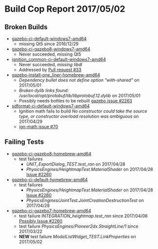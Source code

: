 # Build Cop Report 2017/05/02 #

## Broken Builds ##

* [gazebo-ci-default-windows7-amd64](https://build.osrfoundation.org/view/main/view/BuildCopFail/job/gazebo-ci-default-windows7-amd64/)
    * missing Qt5 since 2016/12/29
* [gazebo-ci-gazebo8-windows7-amd64](https://build.osrfoundation.org/view/main/view/BuildCopFail/job/gazebo-ci-gazebo8-windows7-amd64/)
    * Never succeeded, missing Qt5
* [ignition_common-ci-default-windows7-amd64](https://build.osrfoundation.org/view/main/view/BuildCopFail/job/ignition_common-ci-default-windows7-amd64/)
    * Never succeeded, *missing libdl*
    * Addressed by [Pull request #33](https://bitbucket.org/ignitionrobotics/ign-common/pull-requests/33/isolate-classes-which-are-failing-on-our)
* [gazebo-install-one_liner-homebrew-amd64](https://build.osrfoundation.org/view/main/view/BuildCopFail/job/gazebo-install-one_liner-homebrew-amd64/)
    * *Dependency bullet does not define option "with-shared"* on 2017/05/01
    * *Broken dylib links found: /usr/local/opt/protobuf/lib/libprotobuf.12.dylib* on 2017/05/01
    * Possibly needs bottles to be rebuilt [gazebo issue #2263](https://bitbucket.org/osrf/gazebo/issues/2263)
* [sdformat-ci-default-windows7-amd64](https://build.osrfoundation.org/view/main/view/BuildCopFail/job/sdformat-ci-default-windows7-amd64/)
    * Ignition math fails to build *No constructor could take the source type, or constructor overload resolution was ambiguous* on 2017/04/29
    * [ign-math issue #70](https://bitbucket.org/ignitionrobotics/ign-math/issues/70)

## Failing Tests ##

* [gazebo-ci-gazebo8-homebrew-amd64](https://build.osrfoundation.org/view/main/view/BuildCopTests/job/gazebo-ci-default-homebrew-amd64/)
    * test failures
        * *UNIT_ExportDialog_TEST.test_ran* on 2017/04/28
        * *PhysicsEngines/HeightmapTest.MaterialShader* on 2017/04/28 [Issue #2260](https://bitbucket.org/osrf/gazebo/issues/2260)
* [gazebo-ci-default-homebrew-amd64](https://build.osrfoundation.org/view/main/view/BuildCopTests/job/gazebo-ci-default-homebrew-amd64/)
    * test failures
        * *PhysicsEngines/HeightmapTest.MaterialShader* on 2017/04/28 [Issue #2260](https://bitbucket.org/osrf/gazebo/issues/2260)
        * *PhysicsEngines/JointTest.JointCreationDestructionTest* on 2017/04/28
* [gazebo-ci-gazebo7-homebrew-amd64](https://build.osrfoundation.org/view/main/view/BuildCopTests/job/gazebo-ci-gazebo7-homebrew-amd64/)
    * test failure *INTEGRATION_heightmap.test_ran* since 2017/04/06 [Possibly Issue #2260](https://bitbucket.org/osrf/gazebo/issues/2260)
    * test failure *PhysicsEngines/Pioneer2dx.StraightLine/1* since 2017/03/22
    * **NEW** test failure *ModelListWidget_TEST.LinkProperties* on 2017/05/02